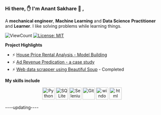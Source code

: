 ### Hi there, ✋ I'm Anant Sakhare 👨 ,

A **mechanical engineer**, **Machine Learning** and **Data Science** **Practitioner** and **Learner**. I like solving problems while learning things.

![ViewCount](https://views.whatilearened.today/views/github/senhorinfinito/Anant_Sakhare.svg?cache=remove)
[![License: MIT](https://img.shields.io/badge/License-MIT-Green.svg)](https://opensource.org/licenses/MIT)


**Project Highlights**
- ⚡ [House Price Rental Analysis - Model Building](https://github.com/senhorinfinito/rental_price_analysis)
- ⚡ [Ad Revenue Predication - a case study](https://github.com/senhorinfinito/IITG_Summer_Analytics_Course)
- ⚡ [Web data scrapper using Beautiful Soup](https://github.com/senhorinfinito/scrappers)  -  Completed


**My skills include**

<p align = 'center'>
  	<img title="Python" alt="Python" src="https://github.com/senhorinfinito/Anant_Sakhare/blob/main/assests/python.svg" width="40" height="40" />
  	<img title="SQLite" alt="SQLite" src="https://github.com/senhorinfinito/Anant_Sakhare/blob/main/assests/sqlite.svg" width="40" height="40" />
  	<img title="Selenium" alt="Selenium" src="https://github.com/senhorinfinito/Anant_Sakhare/blob/main/assests/selenium.svg" width="40" height="40" />
  	<img title="Git" alt="Git" src="https://github.com/senhorinfinito/Anant_Sakhare/blob/main/assests/git.svg" width="40" height="40" />
  	<img title="windows" alt="windows" src="https://github.com/senhorinfinito/Anant_Sakhare/blob/main/assests/windows.svg" width="40" height="40" />
  	<img title="html" alt="html" src="https://github.com/senhorinfinito/Anant_Sakhare/blob/main/assests/html-5.svg" width="40" height="40" />  

</p>

----updating----

